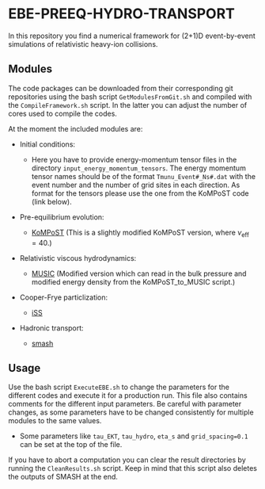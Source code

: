 # EBE-PREEQ-HYDRO-TRANSPORT

In this repository you find a numerical framework for (2+1)D event-by-event simulations of relativistic heavy-ion collisions.

## Modules

The code packages can be downloaded from their corresponding git repositories using the bash script `GetModulesFromGit.sh` and compiled with the `CompileFramework.sh` script. In the latter you can adjust the number of cores used to compile the codes.

At the moment the included modules are:

- Initial conditions:
    - Here you have to provide energy-momentum tensor files in the directory `input_energy_momentum_tensors`. The energy momentum tensor names should be of the format `Tmunu_Event#_Ns#.dat` with the event number and the number of grid sites in each direction. As format for the tensors please use the one from the KoMPoST code (link below).

- Pre-equilibrium evolution:
    - [KoMPoST](https://github.com/Hendrik1704/KoMPoST.git) (This is a slightly modified KoMPoST version, where $\nu_{\mathrm{eff}}=40$.)

- Relativistic viscous hydrodynamics:
    - [MUSIC](https://github.com/MUSIC-fluid/MUSIC) (Modified version which can read in the bulk pressure and modified energy density from the KoMPoST_to_MUSIC script.)

- Cooper-Frye particlization:
    - [iSS](https://github.com/chunshen1987/iSS)

- Hadronic transport:
    - [smash](https://github.com/smash-transport/smash)

## Usage

Use the bash script `ExecuteEBE.sh` to change the parameters for the different codes and execute it for a production run. This file also contains comments for the different input parameters.
Be careful with parameter changes, as some parameters have to be changed consistently for multiple modules to the same values.

- Some parameters like `tau_EKT`, `tau_hydro`, `eta_s` and `grid_spacing=0.1` can be set at the top of the file.

If you have to abort a computation you can clear the result directories by running the `CleanResults.sh` script. Keep in mind that this script also deletes the outputs of SMASH at the end.
